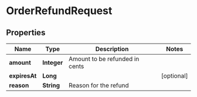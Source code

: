 

# OrderRefundRequest

## Properties

Name | Type | Description | Notes
------------ | ------------- | ------------- | -------------
**amount** | **Integer** | Amount to be refunded in cents | 
**expiresAt** | **Long** |  |  [optional]
**reason** | **String** | Reason for the refund | 




